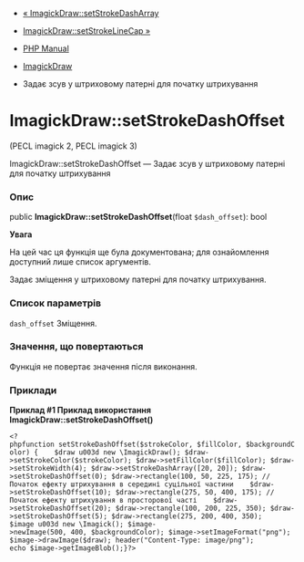 - [«
ImagickDraw::setStrokeDashArray](imagickdraw.setstrokedasharray.md)
- [ImagickDraw::setStrokeLineCap »](imagickdraw.setstrokelinecap.md)

- [PHP Manual](index.md)
- [ImagickDraw](class.imagickdraw.md)
- Задає зсув у штриховому патерні для початку штрихування

# ImagickDraw::setStrokeDashOffset

(PECL imagick 2, PECL imagick 3)

ImagickDraw::setStrokeDashOffset — Задає зсув у штриховому патерні
для початку штрихування

### Опис

public **ImagickDraw::setStrokeDashOffset**(float `$dash_offset`): bool

**Увага**

На цей час ця функція ще була документована; для
ознайомлення доступний лише список аргументів.

Задає зміщення у штриховому патерні для початку штрихування.

### Список параметрів

`dash_offset`
Зміщення.

### Значення, що повертаються

Функція не повертає значення після виконання.

### Приклади

**Приклад #1 Приклад використання
**ImagickDraw::setStrokeDashOffset()****

` <?phpfunction setStrokeDashOffset($strokeColor, $fillColor, $backgroundColor) {    $draw u003d new \ImagickDraw(); $draw->setStrokeColor($strokeColor); $draw->setFillColor($fillColor); $draw->setStrokeWidth(4); $draw->setStrokeDashArray([20, 20]); $draw->setStrokeDashOffset(0); $draw->rectangle(100, 50, 225, 175); //Початок ефекту штрихування в середині суцільної частини    $draw->setStrokeDashOffset(10); $draw->rectangle(275, 50, 400, 175); //Початок ефекту штрихування в просторової часті    $draw->setStrokeDashOffset(20); $draw->rectangle(100, 200, 225, 350); $draw->setStrokeDashOffset(5); $draw->rectangle(275, 200, 400, 350); $image u003d new \Imagick(); $image->newImage(500, 400, $backgroundColor); $image->setImageFormat("png"); $image->drawImage($draw); header("Content-Type: image/png"); echo $image->getImageBlob();}?> `
